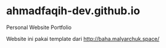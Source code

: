 # ahmadfaqih-dev.github.io

Personal Website Portfolio

Website ini pakai template dari http://baha.malyarchuk.space/
